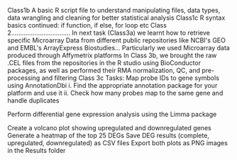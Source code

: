 Class1b A basic R script file to understand manipulating files, data types, data wrangling and cleaning for better statistical analysis
Class1c R syntax basics continued: if function, if else, for loop etc
Class 2.................................
In next task (Class3a) we learnt how to retrieve specific Microarray Data from different public repositories like NCBI's GEO and EMBL's ArrayExpress Biostudies... Particularly we used Microarray data produced through Affymetrix platforms 
In Class 3b, we brought the raw .CEL files from the repositories in the R studio using BioConductor packages, as well as performed their RMA normalization, QC, and pre-processing and filtering 
Class 3c Tasks:
Map probe IDs to gene symbols using AnnotationDbi
  i.  Find the appropriate annotation package for your platform and use it 
  ii. Check how many probes map to the same gene and handle duplicates

Perform differential gene expression analysis using the Limma package

Create a volcano plot showing upregulated and downregulated genes
Generate a heatmap of the top 25 DEGs
Save DEG results (complete, upregulated, downregulated) as CSV files
Export both plots as PNG images in the Results folder


